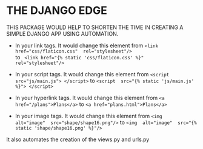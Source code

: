 # THE DJANGO EDGE
THIS PACKAGE WOULD HELP TO SHORTEN THE TIME IN CREATING A SIMPLE DJANGO APP USING AUTOMATION.

 - In your link tags.
	It would change this element from 
 `<link href="css/flaticon.css"  rel="stylesheet"/>`    
			    to
   ` <link href="{% static 'css/flaticon.css' %}"  rel="stylesheet"/>`
   
 - In your script tags.
	It would change this element from 
	`<script  src="js/main.js">
</script>`
	to
	`<script  src="{% static 'js/main.js' %}">
</script>`

 - In your hyperlink tags.
		 It would change this element from 
		 `<a href="/plans">Plans</a>`
			 to
			 `<a href="plans.html">Plans</a>`
	

 - In your image tags.
	It would change this element from 
	 `<img  alt="image"  src="shape/shape16.png"/>`
	 to
	 `<img  alt="image"  src="{% static 'shape/shape16.png' %}"/>`

It also automates the creation of the views.py and urls.py

